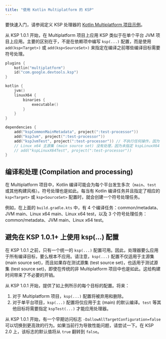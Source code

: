 ```yaml
---
title: "使用 Kotlin Multiplatform 的 KSP"
---
```

要快速入门，请参阅定义 KSP 处理器的 [Kotlin Multiplatform 项目示例](https://github.com/google/ksp/tree/main/examples/multiplatform)。

从 KSP 1.0.1 开始，在 Multiplatform 项目上应用 KSP 类似于在单个平台 JVM 项目上应用。主要的区别在于，不是在依赖项中编写 `ksp(...)` 配置，而是使用 `add(ksp<Target>)` 或 `add(ksp<SourceSet>)` 来指定在编译之前哪些编译目标需要符号处理。

```kotlin
plugins {
    kotlin("multiplatform")
    id("com.google.devtools.ksp")
}

kotlin {
    jvm()
    linuxX64 {
        binaries {
            executable()
        }
    }
}

dependencies {
    add("kspCommonMainMetadata", project(":test-processor"))
    add("kspJvm", project(":test-processor"))
    add("kspJvmTest", project(":test-processor")) // 不执行任何操作，因为 JVM 没有测试源集 (test source set)
    // Linux x64 主源集 (main source set) 没有处理，因为未指定 kspLinuxX64
    // add("kspLinuxX64Test", project(":test-processor"))
}
```

## 编译和处理 (Compilation and processing)

在 Multiplatform 项目中，Kotlin 编译可能会为每个平台发生多次（`main`、`test` 或其他构建风格）。符号处理也是如此。每当有 Kotlin 编译任务并且指定了相应的 `ksp<Target>` 或 `ksp<SourceSet>` 配置时，就会创建一个符号处理任务。

例如，在上面的 `build.gradle.kts` 中，有 4 个编译任务：common/metadata、JVM main、Linux x64 main、Linux x64 test，以及 3 个符号处理任务：common/metadata、JVM main、Linux x64 test。

## 避免在 KSP 1.0.1+ 上使用 ksp(...) 配置

在 KSP 1.0.1 之前，只有一个统一的 `ksp(...)` 配置可用。因此，处理器要么应用于所有编译目标，要么根本不应用。请注意，`ksp(...)` 配置不仅适用于主源集 (main source set)，而且如果存在测试源集 (test source set)，也适用于测试源集 (test source set)，即使在传统的非 Multiplatform 项目中也是如此。这给构建时间带来了不必要的开销。

从 KSP 1.0.1 开始，提供了如上例所示的每个目标的配置。将来：
1. 对于 Multiplatform 项目，`ksp(...)` 配置将被弃用和删除。
2. 对于单平台项目，`ksp(...)` 配置将仅应用于主 (main) 的默认编译。`test` 等其他目标将需要指定 `kspTest(...)` 才能应用处理器。

从 KSP 1.0.1 开始，有一个早期访问标志 `-DallowAllTargetConfiguration=false` 可以切换到更高效的行为。如果当前行为导致性能问题，请尝试一下。在 KSP 2.0 上，该标志的默认值将从 `true` 翻转到 `false`。